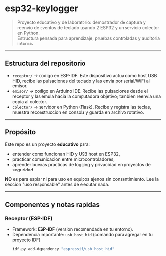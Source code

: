 # esp32-keylogger

> Proyecto educativo y de laboratorio: demostrador de captura y reenvio de eventos de teclado usando 2 ESP32 y un servicio colector en Python.  
> Estructura pensada para aprendizaje, pruebas controladas y auditoria interna.

---

## Estructura del repositorio
- `receptor/`  -> codigo en ESP-IDF. Este dispositivo actua como host USB HID, recibe las pulsaciones del teclado y las envia por serial/WiFi al emisor.
- `emisor/`    -> codigo en Arduino IDE. Recibe las pulsaciones desde el receptor y las emula hacia la computadora objetivo; tambien reenvia una copia al colector.
- `colector/`  -> servidor en Python (Flask). Recibe y registra las teclas, muestra reconstruccion en consola y guarda en archivo rotativo.

---

## Propósito
Este repo es un proyecto **educativo** para:
- entender como funcionan HID y USB host en ESP32,
- practicar comunicacion entre microcontroladores,
- aprender buenas practicas de logging y privacidad en proyectos de seguridad.

**NO** es para espiar ni para uso en equipos ajenos sin consentimiento. Lee la seccion "uso responsable" antes de ejecutar nada.

---

## Componentes y notas rapidas

### Receptor (ESP-IDF)
- Framework: **ESP-IDF** (version recomendada en tu entorno).
- Dependencia importante: `usb_host_hid` (comando para agregar en tu proyecto IDF):
  ```bash
  idf.py add-dependency "espressif/usb_host_hid"
